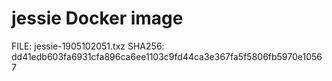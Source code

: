 # jessie Docker image

FILE: jessie-1905102051.txz
SHA256: dd41edb603fa6931cfa896ca6ee1103c9fd44ca3e367fa5f5806fb5970e10567
